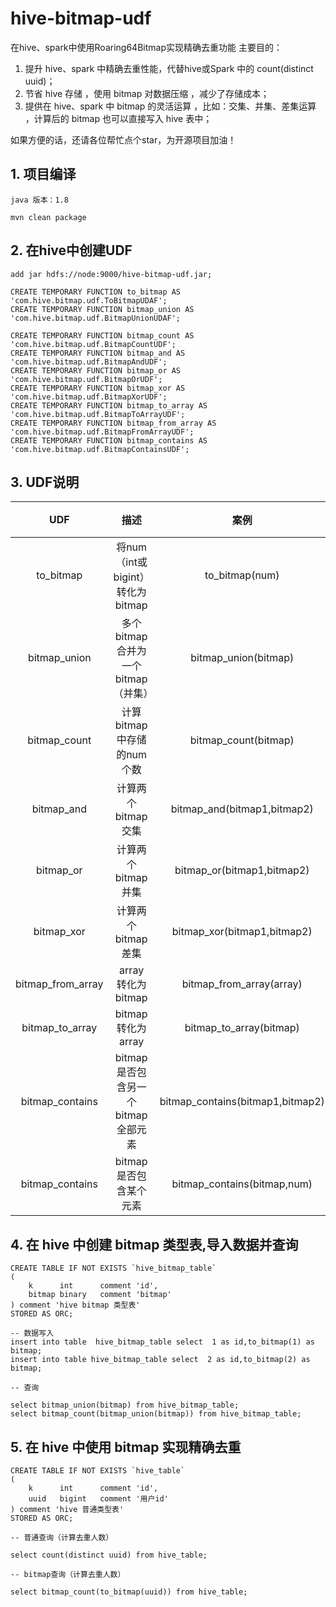 # hive-bitmap-udf

在hive、spark中使用Roaring64Bitmap实现精确去重功能
主要目的：
1. 提升 hive、spark 中精确去重性能，代替hive或Spark 中的 count(distinct uuid)；
2. 节省 hive 存储 ，使用 bitmap 对数据压缩 ，减少了存储成本；
3. 提供在 hive、spark 中 bitmap 的灵活运算 ，比如：交集、并集、差集运算 ，计算后的 bitmap 也可以直接写入 hive 表中；

如果方便的话，还请各位帮忙点个star，为开源项目加油！
## 1. 项目编译
```angular2html
java 版本：1.8
```
```angular2html
mvn clean package
```
## 2. 在hive中创建UDF
```
add jar hdfs://node:9000/hive-bitmap-udf.jar;

CREATE TEMPORARY FUNCTION to_bitmap AS 'com.hive.bitmap.udf.ToBitmapUDAF';
CREATE TEMPORARY FUNCTION bitmap_union AS 'com.hive.bitmap.udf.BitmapUnionUDAF';

CREATE TEMPORARY FUNCTION bitmap_count AS 'com.hive.bitmap.udf.BitmapCountUDF';
CREATE TEMPORARY FUNCTION bitmap_and AS 'com.hive.bitmap.udf.BitmapAndUDF';
CREATE TEMPORARY FUNCTION bitmap_or AS 'com.hive.bitmap.udf.BitmapOrUDF';
CREATE TEMPORARY FUNCTION bitmap_xor AS 'com.hive.bitmap.udf.BitmapXorUDF';
CREATE TEMPORARY FUNCTION bitmap_to_array AS 'com.hive.bitmap.udf.BitmapToArrayUDF';
CREATE TEMPORARY FUNCTION bitmap_from_array AS 'com.hive.bitmap.udf.BitmapFromArrayUDF';
CREATE TEMPORARY FUNCTION bitmap_contains AS 'com.hive.bitmap.udf.BitmapContainsUDF';

```

## 3. UDF说明

|        UDF        |             描述              |                案例                |     结果类型      |
|:-----------------:|:---------------------------:|:--------------------------------:|:-------------:|
|     to_bitmap     | 将num（int或bigint） 转化为 bitmap |          to_bitmap(num)          |    bitmap     |
|   bitmap_union    |   多个bitmap合并为一个bitmap（并集）   |       bitmap_union(bitmap)       |    bitmap     |
|   bitmap_count    |      计算bitmap中存储的num个数      |       bitmap_count(bitmap)       |     long      |
|    bitmap_and     |        计算两个bitmap交集         |   bitmap_and(bitmap1,bitmap2)    |    bitmap     |
|     bitmap_or     |        计算两个bitmap并集         |    bitmap_or(bitmap1,bitmap2)    |    bitmap     |
|    bitmap_xor     |        计算两个bitmap差集         |   bitmap_xor(bitmap1,bitmap2)    |    bitmap     |
| bitmap_from_array |  array 转化为bitmap         	  |     bitmap_from_array(array)     |    bitmap     |
|  bitmap_to_array  |       bitmap转化为array        |     bitmap_to_array(bitmap)      | array<bigint> |
|  bitmap_contains  |   bitmap是否包含另一个bitmap全部元素   | bitmap_contains(bitmap1,bitmap2) |    boolean    |
|  bitmap_contains  |       bitmap是否包含某个元素        |   bitmap_contains(bitmap,num)    |    boolean    |


## 4. 在 hive 中创建 bitmap 类型表,导入数据并查询
```
CREATE TABLE IF NOT EXISTS `hive_bitmap_table`
( 
    k      int      comment 'id',
    bitmap binary   comment 'bitmap'
) comment 'hive bitmap 类型表' 
STORED AS ORC;

-- 数据写入
insert into table  hive_bitmap_table select  1 as id,to_bitmap(1) as bitmap;
insert into table hive_bitmap_table select  2 as id,to_bitmap(2) as bitmap;

-- 查询

select bitmap_union(bitmap) from hive_bitmap_table;
select bitmap_count(bitmap_union(bitmap)) from hive_bitmap_table;

```

## 5. 在 hive 中使用 bitmap 实现精确去重
```
CREATE TABLE IF NOT EXISTS `hive_table`
( 
    k      int      comment 'id',
    uuid   bigint   comment '用户id'
) comment 'hive 普通类型表' 
STORED AS ORC;

-- 普通查询（计算去重人数）

select count(distinct uuid) from hive_table;

-- bitmap查询（计算去重人数）

select bitmap_count(to_bitmap(uuid)) from hive_table;

```